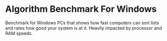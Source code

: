 # Algorithm Benchmark For Windows
Benchmark for Windows PCs that shows how fast computers can sort lists and rates how good your system is at it. Heavily impacted by processor and RAM speeds.
